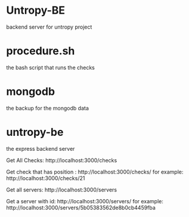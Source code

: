 # Untropy-BE
backend server for untropy project


# procedure.sh
the bash script that runs the checks

# mongodb
the backup for the mongodb data

# untropy-be
the express backend server

Get All Checks:
http://localhost:3000/checks

Get check that has position <Int>:
http://localhost:3000/checks/<Position>
for example: http://localhost:3000/checks/21

Get all servers:
http://localhost:3000/servers

Get a server with id:
http://localhost:3000/servers/<Server ID>
for example: http://localhost:3000/servers/5b05383562de8b0cb4459fba